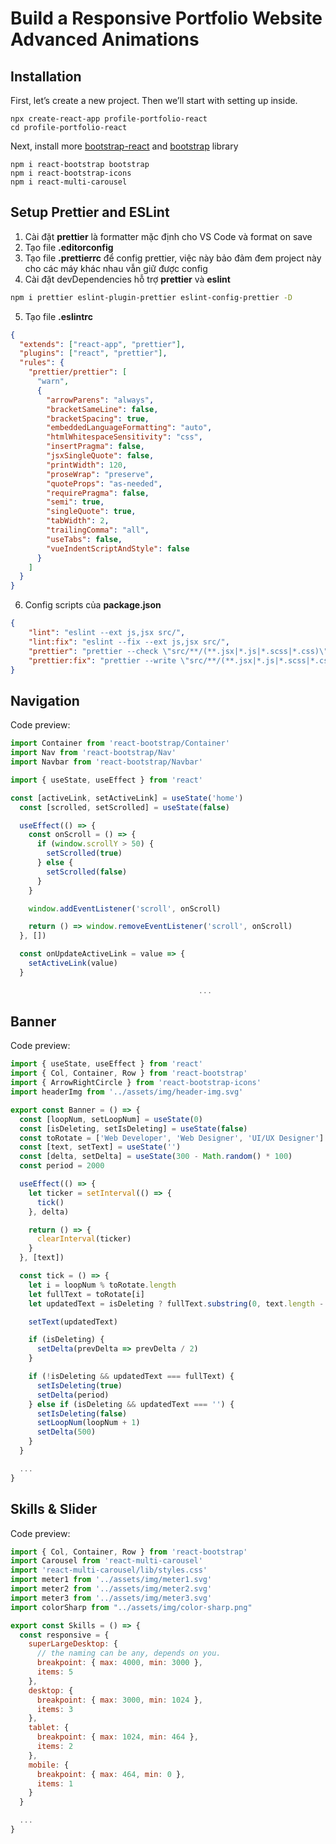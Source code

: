 # Build a Responsive Portfolio Website Advanced Animations

## Installation

First, let’s create a new project. Then we’ll start with setting up inside.

```
npx create-react-app profile-portfolio-react
cd profile-portfolio-react
```

Next, install more [bootstrap-react](https://www.npmjs.com/package/react-bootstrap) and [bootstrap](https://www.npmjs.com/package/bootstrap) library

```
npm i react-bootstrap bootstrap
npm i react-bootstrap-icons
npm i react-multi-carousel
```

## Setup Prettier and ESLint

1. Cài đặt **prettier** là formatter mặc định cho VS Code và format on save
2. Tạo file **.editorconfig**
3. Tạo file **.prettierrc** để config prettier, việc này bảo đảm đem project này cho các máy khác nhau vẫn giữ được config
4. Cài đặt devDependencies hỗ trợ **prettier** và **eslint**

```bash
npm i prettier eslint-plugin-prettier eslint-config-prettier -D
```

5. Tạo file **.eslintrc**

```json
{
  "extends": ["react-app", "prettier"],
  "plugins": ["react", "prettier"],
  "rules": {
    "prettier/prettier": [
      "warn", 
      {
        "arrowParens": "always",
        "bracketSameLine": false,
        "bracketSpacing": true,
        "embeddedLanguageFormatting": "auto",
        "htmlWhitespaceSensitivity": "css",
        "insertPragma": false,
        "jsxSingleQuote": false,
        "printWidth": 120,
        "proseWrap": "preserve",
        "quoteProps": "as-needed",
        "requirePragma": false,
        "semi": true,
        "singleQuote": true,
        "tabWidth": 2,
        "trailingComma": "all",
        "useTabs": false,
        "vueIndentScriptAndStyle": false
      }
    ]
  }
}
```

6. Config scripts của **package.json**

```json
{
    "lint": "eslint --ext js,jsx src/",
    "lint:fix": "eslint --fix --ext js,jsx src/",
    "prettier": "prettier --check \"src/**/(**.jsx|*.js|*.scss|*.css)\"",
    "prettier:fix": "prettier --write \"src/**/(**.jsx|*.js|*.scss|*.css)\""
}
```

## Navigation

Code preview:

```js
import Container from 'react-bootstrap/Container'
import Nav from 'react-bootstrap/Nav'
import Navbar from 'react-bootstrap/Navbar'

import { useState, useEffect } from 'react'
```

```js
const [activeLink, setActiveLink] = useState('home')
  const [scrolled, setScrolled] = useState(false)

  useEffect(() => {
    const onScroll = () => {
      if (window.scrollY > 50) {
        setScrolled(true)
      } else {
        setScrolled(false)
      }
    }

    window.addEventListener('scroll', onScroll)

    return () => window.removeEventListener('scroll', onScroll)
  }, [])

  const onUpdateActiveLink = value => {
    setActiveLink(value)
  }

                                          ...
```

## Banner

Code preview:

```js
import { useState, useEffect } from 'react'
import { Col, Container, Row } from 'react-bootstrap'
import { ArrowRightCircle } from 'react-bootstrap-icons'
import headerImg from '../assets/img/header-img.svg'
```

```js
export const Banner = () => {
  const [loopNum, setLoopNum] = useState(0)
  const [isDeleting, setIsDeleting] = useState(false)
  const toRotate = ['Web Developer', 'Web Designer', 'UI/UX Designer']
  const [text, setText] = useState('')
  const [delta, setDelta] = useState(300 - Math.random() * 100)
  const period = 2000

  useEffect(() => {
    let ticker = setInterval(() => {
      tick()
    }, delta)

    return () => {
      clearInterval(ticker)
    }
  }, [text])

  const tick = () => {
    let i = loopNum % toRotate.length
    let fullText = toRotate[i]
    let updatedText = isDeleting ? fullText.substring(0, text.length - 1) : fullText.substring(0, text.length + 1)

    setText(updatedText)

    if (isDeleting) {
      setDelta(prevDelta => prevDelta / 2)
    }

    if (!isDeleting && updatedText === fullText) {
      setIsDeleting(true)
      setDelta(period)
    } else if (isDeleting && updatedText === '') {
      setIsDeleting(false)
      setLoopNum(loopNum + 1)
      setDelta(500)
    }
  }

  ...
}
```

## Skills & Slider

Code preview:

```js
import { Col, Container, Row } from 'react-bootstrap'
import Carousel from 'react-multi-carousel'
import 'react-multi-carousel/lib/styles.css'
import meter1 from '../assets/img/meter1.svg'
import meter2 from '../assets/img/meter2.svg'
import meter3 from '../assets/img/meter3.svg'
import colorSharp from "../assets/img/color-sharp.png"
```

```js
export const Skills = () => {
  const responsive = {
    superLargeDesktop: {
      // the naming can be any, depends on you.
      breakpoint: { max: 4000, min: 3000 },
      items: 5
    },
    desktop: {
      breakpoint: { max: 3000, min: 1024 },
      items: 3
    },
    tablet: {
      breakpoint: { max: 1024, min: 464 },
      items: 2
    },
    mobile: {
      breakpoint: { max: 464, min: 0 },
      items: 1
    }
  }

  ...
}
```

